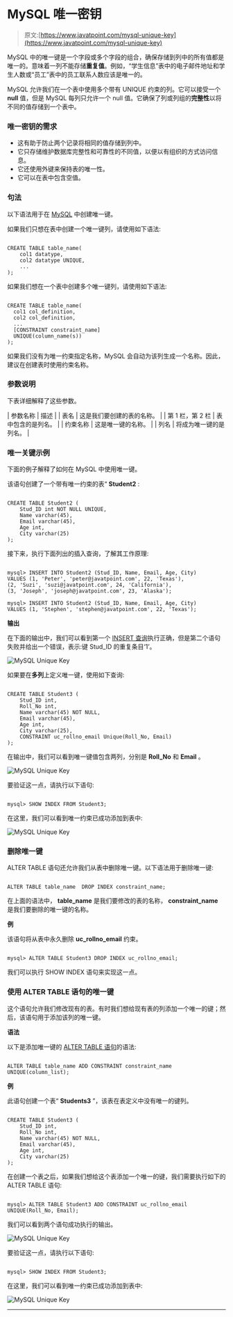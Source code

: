 # MySQL 唯一密钥

> 原文:[https://www.javatpoint.com/mysql-unique-key](https://www.javatpoint.com/mysql-unique-key)

MySQL 中的唯一键是一个字段或多个字段的组合，确保存储到列中的所有值都是唯一的。意味着一列不能存储**重复值**。例如，“学生信息”表中的电子邮件地址和学生人数或“员工”表中的员工联系人数应该是唯一的。

MySQL 允许我们在一个表中使用多个带有 UNIQUE 约束的列。它可以接受一个 **null** 值，但是 MySQL 每列只允许一个 null 值。它确保了列或列组的**完整性**以将不同的值存储到一个表中。

### 唯一密钥的需求

*   这有助于防止两个记录将相同的值存储到列中。
*   它只存储维护数据库完整性和可靠性的不同值，以便以有组织的方式访问信息。
*   它还使用外键来保持表的唯一性。
*   它可以在表中包含空值。

### 句法

以下语法用于在 [MySQL](https://www.javatpoint.com/mysql-tutorial) 中创建唯一键。

如果我们只想在表中创建一个唯一键列，请使用如下语法:

```

CREATE TABLE table_name(
    col1 datatype,
    col2 datatype UNIQUE,
    ...
);

```

如果我们想在一个表中创建多个唯一键列，请使用如下语法:

```

CREATE TABLE table_name(
  col1 col_definition,
  col2 col_definition,
  ...
  [CONSTRAINT constraint_name]
  UNIQUE(column_name(s))
);

```

如果我们没有为唯一约束指定名称，MySQL 会自动为该列生成一个名称。因此，建议在创建表时使用约束名称。

### 参数说明

下表详细解释了这些参数。

| 参数名称 | 描述 |
| 表名 | 这是我们要创建的表的名称。 |
| 第 1 栏，第 2 栏 | 表中包含的是列名。 |
| 约束名称 | 这是唯一键的名称。 |
| 列名 | 将成为唯一键的是列名。 |

### 唯一关键示例

下面的例子解释了如何在 MySQL 中使用唯一键。

该语句创建了一个带有唯一约束的表“ **Student2** :

```

CREATE TABLE Student2 (
	Stud_ID int NOT NULL UNIQUE, 
	Name varchar(45), 
	Email varchar(45),
	Age int, 
	City varchar(25)
);

```

接下来，执行下面列出的插入查询，了解其工作原理:

```

mysql> INSERT INTO Student2 (Stud_ID, Name, Email, Age, City)
VALUES (1, 'Peter', 'peter@javatpoint.com', 22, 'Texas'),
(2, 'Suzi', 'suzi@javatpoint.com', 24, 'California'),
(3, 'Joseph', 'joseph@javatpoint.com', 23, 'Alaska');

mysql> INSERT INTO Student2 (Stud_ID, Name, Email, Age, City)
VALUES (1, 'Stephen', 'stephen@javatpoint.com', 22, 'Texas');

```

**输出**

在下面的输出中，我们可以看到第一个 [INSERT 查询](https://www.javatpoint.com/mysql-insert)执行正确，但是第二个语句失败并给出一个错误，表示:键 Stud_ID 的重复条目‘1’。

![MySQL Unique Key](../Images/8b92da39cf883628d01aaedf84bcb37b.png)

如果要在**多列**上定义唯一键，使用如下查询:

```

CREATE TABLE Student3 (
	Stud_ID int, 
	Roll_No int,
	Name varchar(45) NOT NULL, 
	Email varchar(45),
	Age int, 
	City varchar(25),
	CONSTRAINT uc_rollno_email Unique(Roll_No, Email)
);

```

在输出中，我们可以看到唯一键值包含两列，分别是 **Roll_No** 和 **Email** 。

![MySQL Unique Key](../Images/86f02d7cf29884e0b9697850fd145420.png)

要验证这一点，请执行以下语句:

```

mysql> SHOW INDEX FROM Student3;

```

在这里，我们可以看到唯一约束已成功添加到表中:

![MySQL Unique Key](../Images/5dfbb3ed821a71c32661f1e0e76ef610.png)

### 删除唯一键

ALTER TABLE 语句还允许我们从表中删除唯一键。以下语法用于删除唯一键:

```

ALTER TABLE table_name  DROP INDEX constraint_name;

```

在上面的语法中， **table_name** 是我们要修改的表的名称， **constraint_name** 是我们要删除的唯一键的名称。

**例**

该语句将从表中永久删除 **uc_rollno_email** 约束。

```

mysql> ALTER TABLE Student3 DROP INDEX uc_rollno_email;

```

我们可以执行 SHOW INDEX 语句来实现这一点。

### 使用 ALTER TABLE 语句的唯一键

这个语句允许我们修改现有的表。有时我们想给现有表的列添加一个唯一的键；然后，该语句用于添加该列的唯一键。

**语法**

以下是添加唯一键的 [ALTER TABLE 语句](https://www.javatpoint.com/mysql-alter-table)的语法:

```

ALTER TABLE table_name ADD CONSTRAINT constraint_name UNIQUE(column_list);

```

**例**

此语句创建一个表“ **Students3** ”，该表在表定义中没有唯一的键列。

```

CREATE TABLE Student3 (
	Stud_ID int, 
	Roll_No int,
	Name varchar(45) NOT NULL, 
	Email varchar(45),
	Age int, 
	City varchar(25)
);

```

在创建一个表之后，如果我们想给这个表添加一个唯一的键，我们需要执行如下的 ALTER TABLE 语句:

```

mysql> ALTER TABLE Student3 ADD CONSTRAINT uc_rollno_email UNIQUE(Roll_No, Email);

```

我们可以看到两个语句成功执行的输出。

![MySQL Unique Key](../Images/2341de6e8b143a0e67b456faf59ea34a.png)

要验证这一点，请执行以下语句:

```

mysql> SHOW INDEX FROM Student3;

```

在这里，我们可以看到唯一约束已成功添加到表中:

![MySQL Unique Key](../Images/1eccefc50a6422c352f92c3e3c31249a.png)

* * *